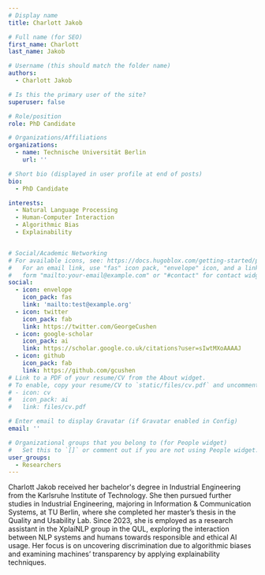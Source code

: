 ```yaml
---
# Display name
title: Charlott Jakob

# Full name (for SEO)
first_name: Charlott
last_name: Jakob

# Username (this should match the folder name)
authors:
  - Charlott Jakob

# Is this the primary user of the site?
superuser: false

# Role/position
role: PhD Candidate

# Organizations/Affiliations
organizations:
  - name: Technische Universität Berlin
    url: ''

# Short bio (displayed in user profile at end of posts)
bio: 
  - PhD Candidate

interests:
  - Natural Language Processing
  - Human-Computer Interaction
  - Algorithmic Bias
  - Explainability


# Social/Academic Networking
# For available icons, see: https://docs.hugoblox.com/getting-started/page-builder/#icons
#   For an email link, use "fas" icon pack, "envelope" icon, and a link in the
#   form "mailto:your-email@example.com" or "#contact" for contact widget.
social:
  - icon: envelope
    icon_pack: fas
    link: 'mailto:test@example.org'
  - icon: twitter
    icon_pack: fab
    link: https://twitter.com/GeorgeCushen
  - icon: google-scholar
    icon_pack: ai
    link: https://scholar.google.co.uk/citations?user=sIwtMXoAAAAJ
  - icon: github
    icon_pack: fab
    link: https://github.com/gcushen
# Link to a PDF of your resume/CV from the About widget.
# To enable, copy your resume/CV to `static/files/cv.pdf` and uncomment the lines below.
# - icon: cv
#   icon_pack: ai
#   link: files/cv.pdf

# Enter email to display Gravatar (if Gravatar enabled in Config)
email: ''

# Organizational groups that you belong to (for People widget)
#   Set this to `[]` or comment out if you are not using People widget.
user_groups:
  - Researchers
---
```

Charlott Jakob received her bachelor's degree in Industrial Engineering from the Karlsruhe Institute of Technology. She then pursued further studies in Industrial Engineering, majoring in Information & Communication Systems, at TU Berlin, where she completed her master’s thesis in the Quality and Usability Lab. Since 2023, she is employed as a research assistant in the XplaiNLP group in the QUL, exploring the interaction between NLP systems and humans towards responsible and ethical AI usage. Her focus is on uncovering discrimination due to algorithmic biases and examining machines’ transparency by applying explainability techniques.